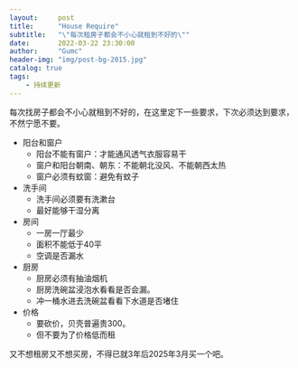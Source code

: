 ```yaml
---
layout:     post
title:      "House Require"
subtitle:   "\"每次租房子都会不小心就租到不好的\""
date:       2022-03-22 23:30:00
author:     "Gumc"
header-img: "img/post-bg-2015.jpg"
catalog: true
tags:
    - 持续更新
---
```

每次找房子都会不小心就租到不好的，在这里定下一些要求，下次必须达到要求，不然宁愿不要。

* 阳台和窗户
  * 阳台不能有窗户：才能通风透气衣服容易干
  * 窗户和阳台朝南、朝东：不能朝北没风、不能朝西太热
  * 窗户必须有蚊窗：避免有蚊子
* 洗手间
  * 洗手间必须要有洗漱台
  * 最好能够干湿分离
* 房间
  * 一房一厅最少
  * 面积不能低于40平
  * 空调是否漏水
* 厨房
  * 厨房必须有抽油烟机
  * 厨房洗碗盆浸泡水看看是否会漏。
  * 冲一桶水进去洗碗盆看看下水道是否堵住
* 价格
  * 要砍价，贝壳普遍贵300。
  * 但不要为了价格低而租

又不想租房又不想买房，不得已就3年后2025年3月买一个吧。

